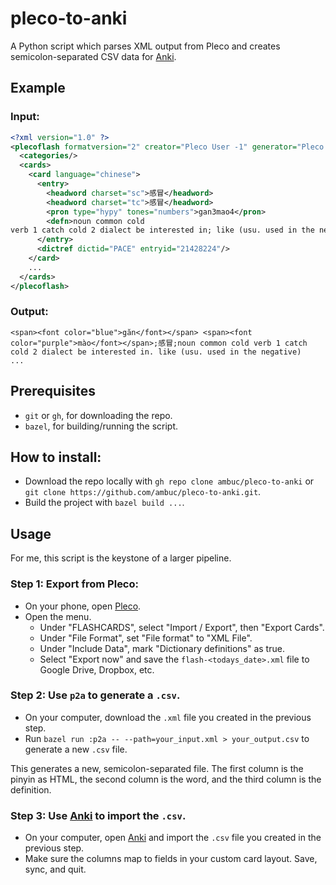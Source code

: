 # pleco-to-anki

A Python script which parses XML output from Pleco and creates
semicolon-separated CSV data for [Anki](https://apps.ankiweb.net/).

## Example

### Input:

```xml
<?xml version="1.0" ?>
<plecoflash formatversion="2" creator="Pleco User -1" generator="Pleco 2.0 Flashcard Exporter" platform="Android" created="1605883885">
  <categories/>
  <cards>
    <card language="chinese">
      <entry>
        <headword charset="sc">感冒</headword>
        <headword charset="tc">感冒</headword>
        <pron type="hypy" tones="numbers">gan3mao4</pron>
        <defn>noun common cold
verb 1 catch cold 2 dialect be interested in; like (usu. used in the negative)</defn>
      </entry>
      <dictref dictid="PACE" entryid="21428224"/>
    </card>
    ...
  </cards>
</plecoflash>
```

### Output:

```csv
<span><font color="blue">găn</font></span> <span><font color="purple">mào</font></span>;感冒;noun common cold verb 1 catch cold 2 dialect be interested in. like (usu. used in the negative)
...
```

## Prerequisites

*  `git` or `gh`, for downloading the repo.
*  `bazel`, for building/running the script.

## How to install:

*  Download the repo locally with `gh repo clone ambuc/pleco-to-anki` or
   `git clone https://github.com/ambuc/pleco-to-anki.git`.
*  Build the project with `bazel build ...`.

## Usage

For me, this script is the keystone of a larger pipeline.

### Step 1: Export from Pleco:

*  On your phone, open [Pleco](https://www.pleco.com/products/pleco-for-android/).
*  Open the menu. 
   *  Under "FLASHCARDS", select "Import / Export", then "Export Cards". 
   *  Under "File Format", set "File format" to "XML File".
   *  Under "Include Data", mark "Dictionary definitions" as true.
   *  Select "Export now" and save the `flash-<todays_date>.xml` file to
      Google Drive, Dropbox, etc.

### Step 2: Use `p2a` to generate a `.csv`.

*  On your computer, download the `.xml` file you created in the previous step.
*  Run `bazel run :p2a -- --path=your_input.xml > your_output.csv` to
   generate a new `.csv` file.
   
This generates a new, semicolon-separated file. The first column is the pinyin
as HTML, the second column is the word, and the third column is the definition.

### Step 3: Use [Anki](https://apps.ankiweb.net/) to import the `.csv`.

*  On your computer, open [Anki](https://apps.ankiweb.net/) and import the
   `.csv` file you created in the previous step.
*  Make sure the columns map to fields in your custom card layout. Save, sync,
   and quit.
